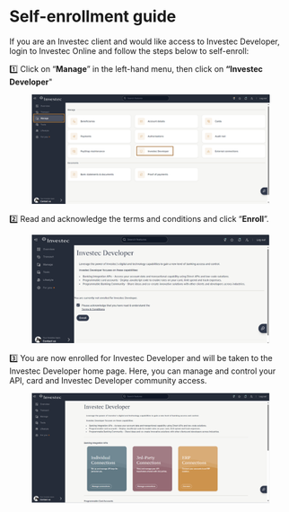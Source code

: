 # Self-enrollment guide

If you are an Investec client and would like access to Investec Developer, login to Investec Online and follow the steps below to self-enroll:

1️⃣ Click on “**Manage**” in the left-hand menu, then click on **“Investec Developer**"&#x20;

<figure><img src="../.gitbook/assets/Step 1 .png" alt=""><figcaption></figcaption></figure>

2️⃣  Read and acknowledge the terms and conditions and click “**Enroll**”.&#x20;

<figure><img src="../.gitbook/assets/Screenshot 2024-11-05 104743.png" alt=""><figcaption></figcaption></figure>

3️⃣ You are now enrolled for Investec Developer and will be taken to the Investec Developer home page. Here, you can manage and control your API, card and Investec Developer community access.&#x20;

<figure><img src="../.gitbook/assets/Screenshot 2024-11-05 104839 (1).png" alt=""><figcaption></figcaption></figure>
